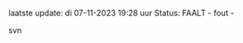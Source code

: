 laatste update: 
di 07-11-2023 19:28   uur 
Status: FAALT - fout - 
<div class="service R">svn</div>